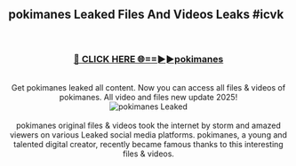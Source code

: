 ## pokimanes Leaked Files And Videos Leaks #icvk
<br>
<div align="center">
<h3><a href="https://watchclip.my.id/pokimanes" rel="nofollow">🔴 CLICK HERE 🌐==►►pokimanes</a></h3>
<br>
Get pokimanes leaked all content. Now you can access all files & videos of pokimanes. All video and files new update 2025!
<br>
<a href="https://watchclip.my.id/pokimanes" rel="nofollow" data-target="animated-image.originalLink"><img src="https://i.ibb.co.com/WyWwxjT/player-gif2.gif" alt="pokimanes Leaked" style="max-width: 100%; display: inline-block;" data-target="animated-image.originalImage"></a>
<br><br>
pokimanes original files & videos took the internet by storm and amazed viewers on various Leaked social media platforms. pokimanes, a young and talented digital creator, recently became famous thanks to this interesting files & videos.
</div>
<br>